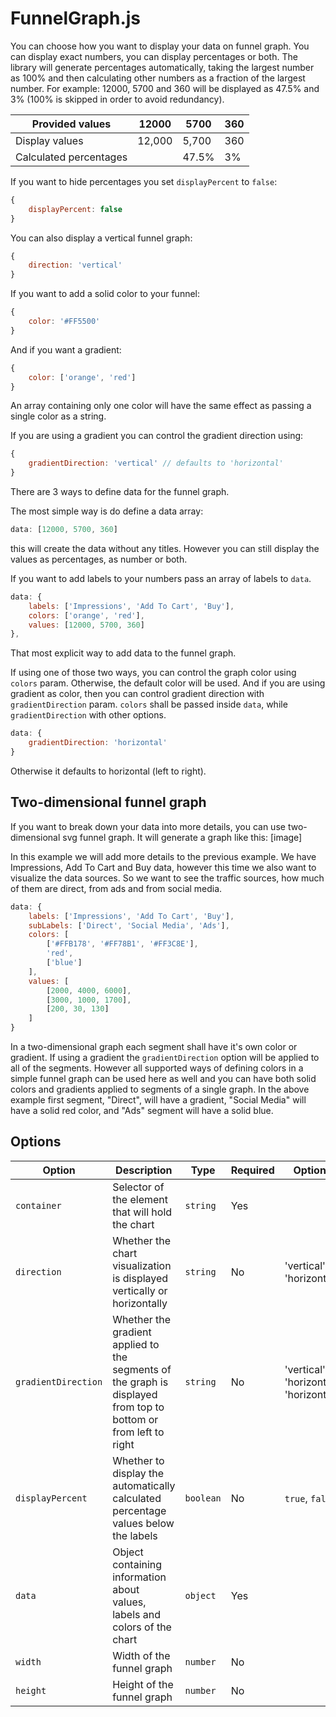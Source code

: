 # FunnelGraph.js

You can choose how you want to display your data on funnel graph. 
You can display exact numbers, you can display percentages or both.
The library will generate percentages automatically,
taking the largest number as 100% and then calculating 
other numbers as a fraction of the largest number.
For example: 12000, 5700 and 360 will be displayed as 47.5% and 3% 
(100% is skipped in order to avoid redundancy).

Provided values | 12000 | 5700  | 360 |
|---------------|-------|-------|-----|
Display values | 12,000 | 5,700  | 360 |
Calculated percentages |       | 47.5% | 3%  |

If you want to hide percentages you set `displayPercent` to `false`:

```js
{
    displayPercent: false
}
```

You can also display a vertical funnel graph: 
```js
{
    direction: 'vertical'
}
```

If you want to add a solid color to your funnel:
```js
{
    color: '#FF5500'
}
```

And if you want a gradient:
```js
{
    color: ['orange', 'red']
}
```
An array containing only one color will have the same effect
as passing a single color as a string.

If you are using a gradient you can control the gradient direction using:

```js
{
    gradientDirection: 'vertical' // defaults to 'horizontal'
}
```

There are 3 ways to define data for the funnel graph.

The most simple way is do define a data array:

```js
data: [12000, 5700, 360]
```

this will create the data without any titles. However you can still display the values as percentages, as number or both.

If you want to add labels to your numbers pass an array of labels to `data`.

```js
data: {
    labels: ['Impressions', 'Add To Cart', 'Buy'],
    colors: ['orange', 'red'],
    values: [12000, 5700, 360]
},
```

That most explicit way to add data to the funnel graph.

If using one of those two ways, you can control the graph 
color using `colors` param. Otherwise, the default color will be used. 
And if you are using gradient as color, then you can control
gradient direction with `gradientDirection` param. 
`colors` shall be passed inside `data`, while `gradientDirection` with other options.

```js
data: {
    gradientDirection: 'horizontal'
}
```

Otherwise it defaults to horizontal (left to right).

## Two-dimensional funnel graph

If you want to break down your data into more details,
you can use two-dimensional svg funnel graph. It will
generate a graph like this: [image]

In this example we will add more details to the previous example.
We have Impressions, Add To Cart and Buy data, however this time
we also want to visualize the data sources. So we want to see
the traffic sources, how much of them are direct, from ads
and from social media.

```js
data: {
    labels: ['Impressions', 'Add To Cart', 'Buy'],
    subLabels: ['Direct', 'Social Media', 'Ads'],
    colors: [
        ['#FFB178', '#FF78B1', '#FF3C8E'],
        'red',
        ['blue']
    ],
    values: [
        [2000, 4000, 6000],
        [3000, 1000, 1700],
        [200, 30, 130]
    ]
}
```

In a two-dimensional graph each segment shall have it's own color or gradient.
If using a gradient the `gradientDirection` option will be applied to all of the segments.
However all supported ways of defining colors in a simple funnel graph can be used here as
well and you can have both solid colors and gradients applied to segments of a single graph.
In the above example first segment, "Direct", will have a gradient, 
"Social Media" will have a solid red color, and "Ads" segment will have a solid blue.   

## Options

| Option | Description | Type | Required | Options | Default | Example |
|--------|-------------|------|----------|---------|---------|---------|
| `container` | Selector of the element that will hold the chart | `string` | Yes | | '.funnel-container' |
| `direction` | Whether the chart visualization is displayed vertically or horizontally | `string` | No | 'vertical', 'horizontal' | 'horizontal' | |
| `gradientDirection` | Whether the gradient applied to the segments of the graph is displayed from top to bottom or from left to right | `string` | No | 'vertical', 'horizontal', 'horizontal' | |
| `displayPercent` | Whether to display the automatically calculated percentage values below the labels | `boolean` | No | `true`, `false` | `true` | |
| `data` | Object containing information about values, labels and colors of the chart | `object` | Yes | | | |
| `width` | Width of the funnel graph | `number` | No | | container width | 800 |
| `height` | Height of the funnel graph | `number` | No | | container height | 300 |

